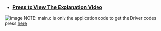 - ### **[Press to View The Explanation Video](https://drive.google.com/file/d/1-eHKfEcQJocp4yoQL64zWcnkE7JwYh_O/view?usp=drive_link)**
![image](https://github.com/AssemAyman/Mastering-Embedded-System-Online-Diploma/assets/107751300/5c5d8aee-8c9d-4de2-9f03-b1f00a904b0c)
NOTE: main.c is only the application code to get the Driver codes press [here](https://github.com/AssemAyman/Mastering-Embedded-System-Online-Diploma/tree/main/STM32F103C6_Drivers)
